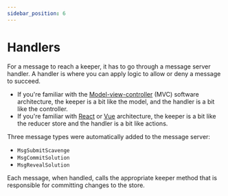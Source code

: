 ```yaml
---
sidebar_position: 6
---
```


# Handlers

For a message to reach a keeper, it has to go through a message server handler. A handler is where you can apply logic
to allow or deny a message to succeed.

* If you're familiar with
  the [Model-view-controller](https://en.wikipedia.org/wiki/Model%E2%80%93view%E2%80%93controller)
  (MVC) software architecture, the keeper is a bit like the model, and the handler is a bit like the controller.
* If you're familiar with [React](<https://en.wikipedia.org/wiki/React_(web_framework)>)
  or [Vue](https://en.wikipedia.org/wiki/Vue.js)
  architecture, the keeper is a bit like the reducer store and the handler is a bit like actions.

Three message types were automatically added to the message server:

* `MsgSubmitScavenge`
* `MsgCommitSolution`
* `MsgRevealSolution`

Each message, when handled, calls the appropriate keeper method that is responsible for committing changes to the store.
